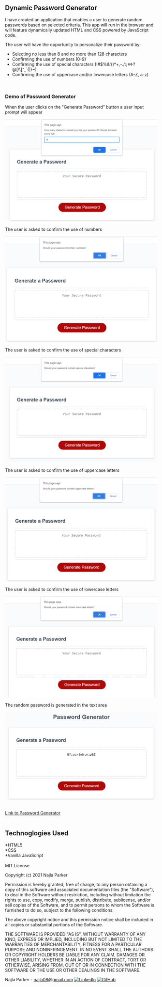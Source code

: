 <h2>Dynamic Password Generator</h2>

<p>I have created an application that enables a user to generate random passwords based on selected criteria. This app will run in the browser and will feature dynamically updated HTML and CSS powered by JavaScript code.</p>

The user will have the opportunity to personalize their password by:
<p>
<ul>
    <li>Selecting no less than 8 and no more than 128 characters</li>
    <li>Confirming the use of numbers (0-9)</li>
    <li>Confirming the use of special characters (!#$%&'()*+,-./:;<=>?@[\\]^_`{|}~)</li>
    <li>Confirming the use of uppercase and/or lowercase letters (A-Z, a-z)</li>
</ul>
<br>
<h3> Demo of Password Generator</h3>

When the user clicks on the "Generate Password" button a user input prompt will appear

![Characters](Images/Characters.png)
<br>

The user is asked to confirm the use of numbers

![Numbers](Images/Numbers.png)
<br>

The user is asked to confirm the use of special characters

![Special_Characters](Images/Special_Characters.png)
<br>

The user is asked to confirm the use of uppercase letters

![Uppercase](Images/Uppercase.png)
<br>

The user is asked to confirm the use of lowercase letters

![Lowercase](Images/Lowercase.png)
<br>

The random password is generated in the text area

![Generated_Password](Images/Generated_Password.png)

<br>
<a href = "https://nparker80.github.io/Random-Password-Generator">Link to Password Generator</a>
<br>
<br>
<h2>Technoglogies Used</h2>
*HTML5
<br>
*CSS
<br>
*Vanilla JavaScript
<br>
<br>
MIT License

Copyright (c) 2021 Najla Parker

Permission is hereby granted, free of charge, to any person obtaining a copy
of this software and associated documentation files (the "Software"), to deal
in the Software without restriction, including without limitation the rights
to use, copy, modify, merge, publish, distribute, sublicense, and/or sell
copies of the Software, and to permit persons to whom the Software is
furnished to do so, subject to the following conditions:

The above copyright notice and this permission notice shall be included in all
copies or substantial portions of the Software.

THE SOFTWARE IS PROVIDED "AS IS", WITHOUT WARRANTY OF ANY KIND, EXPRESS OR
IMPLIED, INCLUDING BUT NOT LIMITED TO THE WARRANTIES OF MERCHANTABILITY,
FITNESS FOR A PARTICULAR PURPOSE AND NONINFRINGEMENT. IN NO EVENT SHALL THE
AUTHORS OR COPYRIGHT HOLDERS BE LIABLE FOR ANY CLAIM, DAMAGES OR OTHER
LIABILITY, WHETHER IN AN ACTION OF CONTRACT, TORT OR OTHERWISE, ARISING FROM,
OUT OF OR IN CONNECTION WITH THE SOFTWARE OR THE USE OR OTHER DEALINGS IN THE
SOFTWARE.

<!-- MARKDOWN LINKS & IMAGES -->
<!-- https://www.markdownguide.org/basic-syntax/#reference-style-links -->


[linkedin-shield]: https://img.shields.io/badge/-LinkedIn-black.svg?style=for-the-badge&logo=linkedin&colorB=555
[linkedin-url-naj]: https://www.linkedin.com/in/najlaparker/
[github-shield]: https://img.shields.io/badge/-Github-blueviolet.svg?style=for-the-badge&logo=Github&colorB=555
[github-url-naj]: https://github.com/nparker80

Najla Parker - najla08@gmail.com [![LinkedIn][linkedin-shield]][linkedin-url-naj] [![GitHub][github-shield]][github-url-naj]
